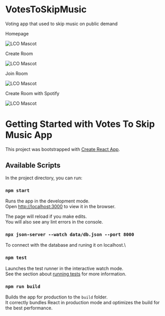 # VotesToSkipMusic
Voting app that used to skip music on public demand

Homepage

![LCO Mascot](https://i.ibb.co/bQLd7kR/homepage.png "LCO")

Create Room

![LCO Mascot](https://i.ibb.co/C1fKHsG/createroom.png "LCO")

Join Room

![LCO Mascot](https://i.ibb.co/fS3H4Hq/joinroom.png "LCO")

Create Room with Spotify

![LCO Mascot](https://i.ibb.co/tpv9Fxc/Login-with-spotify.png "LCO")


# Getting Started with Votes To Skip Music App

This project was bootstrapped with [Create React App](https://github.com/facebook/create-react-app).

## Available Scripts

In the project directory, you can run:

### `npm start`

Runs the app in the development mode.\
Open [http://localhost:3000](http://localhost:3000) to view it in the browser.

The page will reload if you make edits.\
You will also see any lint errors in the console.

### `npx json-server --watch data/db.json --port 8000`

To connect with the database and runing it on localhost.\

### `npm test`

Launches the test runner in the interactive watch mode.\
See the section about [running tests](https://facebook.github.io/create-react-app/docs/running-tests) for more information.

### `npm run build`

Builds the app for production to the `build` folder.\
It correctly bundles React in production mode and optimizes the build for the best performance.

